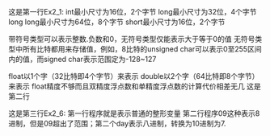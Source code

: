 这是第一行Ex2_1:
int最小尺寸为16位，2个字节
long最小尺寸为32位，4个字节
long long最小尺寸为64位，8个字节
short最小尺寸为16位，2个字节

带符号类型可以表示整数.负数和0，无符号类型仅能表示大于等于0的值
无符号类型中所有比特都用来存储值，例如，8比特的unsigned char可以表示0至255区间内的值，而signed char表示范围定为-128~127

float以1个字（32比特即4个字节）来表示
double以2个字（64比特即8个字节）来表示
float精度不够而且双精度浮点数和单精度浮点数的计算代价相差无几
这是第二行

这是第三行Ex2_6:
第一行程序就是表示普通的整形变量
第二行程序09这种表示8进制，但是09超出了范围；第二个day表示八进制，转换为10进制为7.

